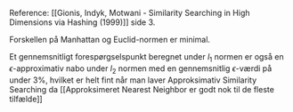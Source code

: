 Reference: [[Gionis, Indyk, Motwani - Similarity Searching in High Dimensions via Hashing (1999)]] side 3.

Forskellen på Manhattan og Euclid-normen er minimal. 

Et gennemsnitligt forespørgselspunkt beregnet under $l_1$ normen er også en $\epsilon$-approximativ nabo under $l_2$ normen med en gennemsnitlig $\epsilon$-værdi på under 3%, hvilket er helt fint når man laver Approksimativ Similarity Searching da [[Approksimeret Nearest Neighbor er godt nok til de fleste tilfælde]]